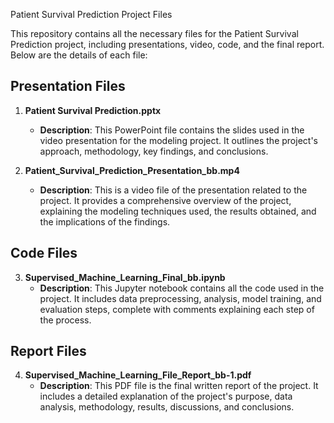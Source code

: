  Patient Survival Prediction Project Files

This repository contains all the necessary files for the Patient Survival Prediction project, including presentations, video, code, and the final report. Below are the details of each file:

## Presentation Files

1. **Patient Survival Prediction.pptx**
   - **Description**: This PowerPoint file contains the slides used in the video presentation for the modeling project. It outlines the project's approach, methodology, key findings, and conclusions.

2. **Patient_Survival_Prediction_Presentation_bb.mp4**
   - **Description**: This is a video file of the presentation related to the project. It provides a comprehensive overview of the project, explaining the modeling techniques used, the results obtained, and the implications of the findings.

## Code Files

3. **Supervised_Machine_Learning_Final_bb.ipynb**
   - **Description**: This Jupyter notebook contains all the code used in the project. It includes data preprocessing, analysis, model training, and evaluation steps, complete with comments explaining each step of the process.

## Report Files

4. **Supervised_Machine_Learning_File_Report_bb-1.pdf**
   - **Description**: This PDF file is the final written report of the project. It includes a detailed explanation of the project's purpose, data analysis, methodology, results, discussions, and conclusions.

